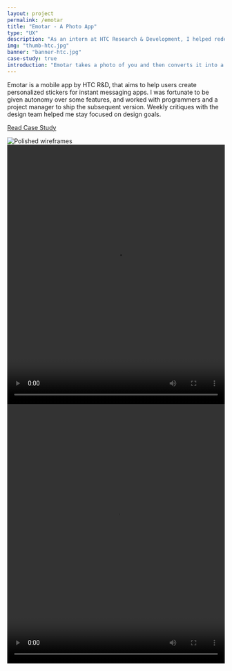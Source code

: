 ```yaml
---
layout: project
permalink: /emotar
title: "Emotar - A Photo App"
type: "UX"
description: "As an intern at HTC Research & Development, I helped redefine core features of an entertainment app."
img: "thumb-htc.jpg"
banner: "banner-htc.jpg"
case-study: true
introduction: "Emotar takes a photo of you and then converts it into a 3D model to be used in GIFs. Uncanny valley much? Yep. Loads of fun? Definitely."
---
```


Emotar is a mobile app by HTC R&D, that aims to help users create personalized stickers for instant messaging apps. I was fortunate to be given autonomy over some features, and worked with programmers and a project manager to ship the subsequent version. Weekly critiques with the design team helped me stay focused on design goals.

<a class="button" href="https://medium.com/@kevinyma/redesigning-htcs-emotar-4a7e719f87c3">Read Case Study</a>

![Polished wireframes]({{site.baseurl}}/assets/img/htc/wireframe2.png)
<video loop width="100%" height="600" name="Video Name" src="{{site.baseurl}}/assets/img/htc/selection-animation-compressed.mp4" autoplay="autoplay"></video>
<video loop width="100%" height="600" name="Video Name" src="{{site.baseurl}}/assets/img/htc/sharing-animation-compressed.mp4" autoplay="autoplay"></video>
